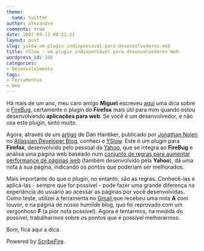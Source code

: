 ```yaml
---
theme:
  name: twitter
author: alexandre
comments: true
date: 2007-09-13 08:51:21
layout: post
slug: yslow-um-plugin-indispensavel-para-desenvolvedores-web
title: YSlow - um plugin indispensável para desenvolvedores Web
wordpress_id: 186
categories:
- Desenvolvimento
tags:
- Ferramentas
- Web
---
```


Há mais de um ano, meu caro amigo **Miguel** escreveu [aqui](http://log4dev.com/2006/01/24/firebug-ferramenta-profica-para-debug-em-firefox/) uma dica sobre o [FireBug](http://www.joehewitt.com/software/firebug/), certamente o plugin do **Firefox** mais útil para mim quando estou desenvolvendo **aplicações para web**. Se você é um desenvolvedor, e não usa este plugin, sinto muito.  
  
Agora, através de um [artigo](http://blogs.atlassian.com/developer/2007/09/caching_confluence_style_1.html) de Dan Hardiker, publicado por [Jonathan Nolen](http://www.jnolen.com/) no [Atlassian Developer Blog](http://blogs.atlassian.com/developer/), conheci o [YSlow](http://developer.yahoo.com/yslow/). Este é um plugin para **Firefox**, desenvolvido pelo pessoal da [Yahoo](http://developer.yahoo.com/), que se integra ao **FireBug** e análisa uma página web baseado num [conjunto de regras para aumentar performance de páginas web](http://developer.yahoo.com/performance/rules.html) (também desenvolvido pela **Yahoo**), dá uma nota à sua página, indicando os pontos que poderiam ser melhorados.  
  
  
Mais importante do que o plugin, no entanto, são as regras. Conhecê-las e aplicá-las - sempre que for possível - pode fazer uma grande diferença na experiência do usuário ao acessar as páginas por você desenvolvidas. Como teste, utilizei a ferramenta no [Gmail](http://mail.google.com),que recebeu uma nota **A** com louvor, e na página de nosso humilde blog, que foi reprovado com um vergonhoso **F** (a pior nota possível). Agora é tentarmos, na medida do possível, trabalharmos sobre os pontos que é possível melhorarmos.  
  
Bom, fica aqui a dica.  
  
  
  
  


Powered by [ScribeFire](http://scribefire.com/).
